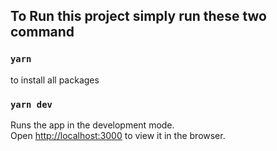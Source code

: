 ## To Run this project simply run these two command

### `yarn`

to install all packages

### `yarn dev`

Runs the app in the development mode.\
Open [http://localhost:3000](http://localhost:3000) to view it in the browser.

